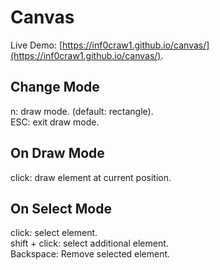 # Canvas
Live Demo: [https://inf0craw1.github.io/canvas/](https://inf0craw1.github.io/canvas/).

## Change Mode
n: draw mode. (default: rectangle).  
ESC: exit draw mode.  

## On Draw Mode
click: draw element at current position.  

## On Select Mode
click: select element.  
shift + click: select additional element.  
Backspace: Remove selected element.
